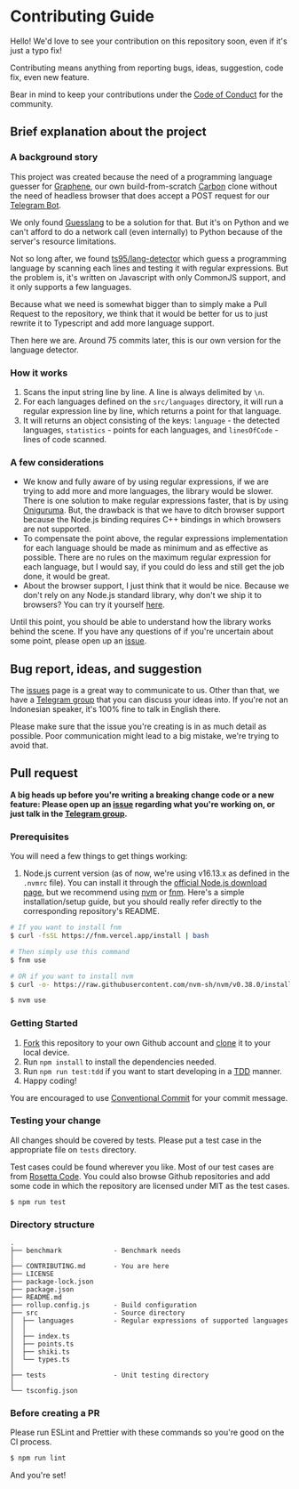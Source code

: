 # Contributing Guide

Hello! We'd love to see your contribution on this repository soon, even if it's just a typo fix!

Contributing means anything from reporting bugs, ideas, suggestion, code fix, even new feature.

Bear in mind to keep your contributions under the [Code of Conduct](./github/CODE_OF_CONDUCT.md) for the community.

## Brief explanation about the project

### A background story

This project was created because the need of a programming language guesser for [Graphene](https://github.com/teknologi-umum/graphene), our own build-from-scratch [Carbon](https://carbon.now.sh) clone without the need of headless browser that does accept a POST request for our [Telegram Bot](https://github.com/teknologi-umum/bot).

We only found [Guesslang](https://github.com/yoeo/guesslang) to be a solution for that. But it's on Python and we can't afford to do a network call (even internally) to Python because of the server's resource limitations.

Not so long after, we found [ts95/lang-detector](https://github.com/ts95/lang-detector) which guess a programming language by scanning each lines and testing it with regular expressions. But the problem is, it's written on Javascript with only CommonJS support, and it only supports a few languages.

Because what we need is somewhat bigger than to simply make a Pull Request to the repository, we think that it would be better for us to just rewrite it to Typescript and add more language support.

Then here we are. Around 75 commits later, this is our own version for the language detector.

### How it works

1. Scans the input string line by line. A line is always delimited by `\n`.
2. For each languages defined on the `src/languages` directory, it will run a regular expression line by line, which returns a point for that language.
3. It will returns an object consisting of the keys: `language` - the detected languages, `statistics` - points for each languages, and `linesOfCode` - lines of code scanned.

### A few considerations

- We know and fully aware of by using regular expressions, if we are trying to add more and more languages, the library would be slower. There is one solution to make regular expressions faster, that is by using [Oniguruma](https://github.com/kkos/oniguruma). But, the drawback is that we have to ditch browser support because the Node.js binding requires C++ bindings in which browsers are not supported.
- To compensate the point above, the regular expressions implementation for each language should be made as minimum and as effective as possible. There are no rules on the maximum regular expression for each language, but I would say, if you could do less and still get the job done, it would be great.
- About the browser support, I just think that it would be nice. Because we don't rely on any Node.js standard library, why don't we ship it to browsers? You can try it yourself [here](https://flourite.pages.dev/).

Until this point, you should be able to understand how the library works behind the scene. If you have any questions of if you're uncertain about some point, please open up an [issue](https://github.com/teknologi-umum/flourite/issues).

## Bug report, ideas, and suggestion

The [issues](https://github.com/teknologi-umum/flourite/issues) page is a great way to communicate to us. Other than that, we have a [Telegram group](https://t.me/teknologi_umum) that you can discuss your ideas into. If you're not an Indonesian speaker, it's 100% fine to talk in English there.

Please make sure that the issue you're creating is in as much detail as possible. Poor communication might lead to a big mistake, we're trying to avoid that.

## Pull request

**A big heads up before you're writing a breaking change code or a new feature: Please open up an [issue](https://github.com/teknologi-umum/flourite/issues) regarding what you're working on, or just talk in the [Telegram group](https://t.me/teknologi_umum).**

### Prerequisites

You will need a few things to get things working:

1. Node.js current version (as of now, we're using v16.13.x as defined in the `.nvmrc` file). You can install it through the [official Node.js download page](https://nodejs.org/en/download/), but we recommend using [nvm](https://github.com/nvm-sh/nvm) or [fnm](https://github.com/Schniz/fnm). Here's a simple installation/setup guide, but you should really refer directly to the corresponding repository's README.

```sh
# If you want to install fnm
$ curl -fsSL https://fnm.vercel.app/install | bash

# Then simply use this command
$ fnm use

# OR if you want to install nvm
$ curl -o- https://raw.githubusercontent.com/nvm-sh/nvm/v0.38.0/install.sh | bash

$ nvm use
```

### Getting Started

1. [Fork](https://help.github.com/articles/fork-a-repo/) this repository to your own Github account and [clone](https://help.github.com/articles/cloning-a-repository/) it to your local device.
2. Run `npm install` to install the dependencies needed.
3. Run `npm run test:tdd` if you want to start developing in a [TDD](https://en.wikipedia.org/wiki/Test-driven_development) manner.
4. Happy coding!

You are encouraged to use [Conventional Commit](https://www.conventionalcommits.org/en/v1.0.0-beta.2/) for your commit message.

### Testing your change

All changes should be covered by tests. Please put a test case in the appropriate file on `tests` directory.

Test cases could be found wherever you like. Most of our test cases are from [Rosetta Code](https://rosettacode.org/wiki/Category:Programming_Languages). You could also browse Github repositories and add some code in which the repository are licensed under MIT as the test cases.

```
$ npm run test
```

### Directory structure

```
.
├── benchmark             - Benchmark needs
│
├── CONTRIBUTING.md       - You are here
├── LICENSE
├── package-lock.json
├── package.json
├── README.md
├── rollup.config.js      - Build configuration
├── src                   - Source directory
│  ├── languages          - Regular expressions of supported languages
│  │
│  ├── index.ts
│  ├── points.ts
│  ├── shiki.ts
│  └── types.ts
│
├── tests                 - Unit testing directory
│
└── tsconfig.json
```

### Before creating a PR

Please run ESLint and Prettier with these commands so you're good on the CI process.

```sh
$ npm run lint
```

And you're set!
